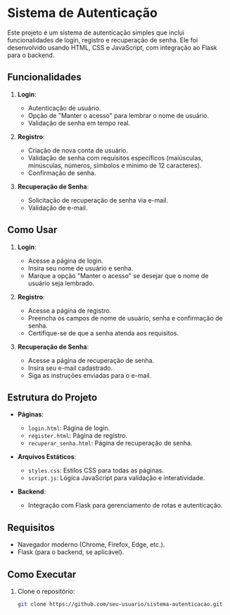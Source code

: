 # Sistema de Autenticação

Este projeto é um sistema de autenticação simples que inclui funcionalidades de login, registro e recuperação de senha. Ele foi desenvolvido usando HTML, CSS e JavaScript, com integração ao Flask para o backend.

## Funcionalidades

1. **Login**:
   - Autenticação de usuário.
   - Opção de "Manter o acesso" para lembrar o nome de usuário.
   - Validação de senha em tempo real.

2. **Registro**:
   - Criação de nova conta de usuário.
   - Validação de senha com requisitos específicos (maiúsculas, minúsculas, números, símbolos e mínimo de 12 caracteres).
   - Confirmação de senha.

3. **Recuperação de Senha**:
   - Solicitação de recuperação de senha via e-mail.
   - Validação de e-mail.

## Como Usar

1. **Login**:
   - Acesse a página de login.
   - Insira seu nome de usuário e senha.
   - Marque a opção "Manter o acesso" se desejar que o nome de usuário seja lembrado.

2. **Registro**:
   - Acesse a página de registro.
   - Preencha os campos de nome de usuário, senha e confirmação de senha.
   - Certifique-se de que a senha atenda aos requisitos.

3. **Recuperação de Senha**:
   - Acesse a página de recuperação de senha.
   - Insira seu e-mail cadastrado.
   - Siga as instruções enviadas para o e-mail.

## Estrutura do Projeto

- **Páginas**:
  - `login.html`: Página de login.
  - `register.html`: Página de registro.
  - `recuperar_senha.html`: Página de recuperação de senha.

- **Arquivos Estáticos**:
  - `styles.css`: Estilos CSS para todas as páginas.
  - `script.js`: Lógica JavaScript para validação e interatividade.

- **Backend**:
  - Integração com Flask para gerenciamento de rotas e autenticação.

## Requisitos

- Navegador moderno (Chrome, Firefox, Edge, etc.).
- Flask (para o backend, se aplicável).

## Como Executar

1. Clone o repositório:
   ```bash
   git clone https://github.com/seu-usuario/sistema-autenticacao.git
